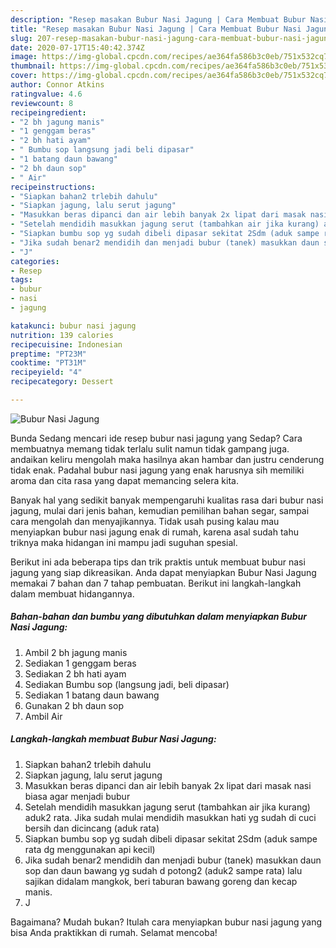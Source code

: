 ```yaml
---
description: "Resep masakan Bubur Nasi Jagung | Cara Membuat Bubur Nasi Jagung Yang Enak Dan Mudah"
title: "Resep masakan Bubur Nasi Jagung | Cara Membuat Bubur Nasi Jagung Yang Enak Dan Mudah"
slug: 207-resep-masakan-bubur-nasi-jagung-cara-membuat-bubur-nasi-jagung-yang-enak-dan-mudah
date: 2020-07-17T15:40:42.374Z
image: https://img-global.cpcdn.com/recipes/ae364fa586b3c0eb/751x532cq70/bubur-nasi-jagung-foto-resep-utama.jpg
thumbnail: https://img-global.cpcdn.com/recipes/ae364fa586b3c0eb/751x532cq70/bubur-nasi-jagung-foto-resep-utama.jpg
cover: https://img-global.cpcdn.com/recipes/ae364fa586b3c0eb/751x532cq70/bubur-nasi-jagung-foto-resep-utama.jpg
author: Connor Atkins
ratingvalue: 4.6
reviewcount: 8
recipeingredient:
- "2 bh jagung manis"
- "1 genggam beras"
- "2 bh hati ayam"
- " Bumbu sop langsung jadi beli dipasar"
- "1 batang daun bawang"
- "2 bh daun sop"
- " Air"
recipeinstructions:
- "Siapkan bahan2 trlebih dahulu"
- "Siapkan jagung, lalu serut jagung"
- "Masukkan beras dipanci dan air lebih banyak 2x lipat dari masak nasi biasa agar menjadi bubur"
- "Setelah mendidih masukkan jagung serut (tambahkan air jika kurang) aduk2 rata. Jika sudah mulai mendidih masukkan hati yg sudah di cuci bersih dan dicincang (aduk rata)"
- "Siapkan bumbu sop yg sudah dibeli dipasar sekitat 2Sdm (aduk sampe rata dg menggunakan api kecil)"
- "Jika sudah benar2 mendidih dan menjadi bubur (tanek) masukkan daun sop dan daun bawang yg sudah d potong2 (aduk2 sampe rata) lalu sajikan didalam mangkok, beri taburan bawang goreng dan kecap manis."
- "J"
categories:
- Resep
tags:
- bubur
- nasi
- jagung

katakunci: bubur nasi jagung 
nutrition: 139 calories
recipecuisine: Indonesian
preptime: "PT23M"
cooktime: "PT31M"
recipeyield: "4"
recipecategory: Dessert

---
```



![Bubur Nasi Jagung](https://img-global.cpcdn.com/recipes/ae364fa586b3c0eb/751x532cq70/bubur-nasi-jagung-foto-resep-utama.jpg)

Bunda Sedang mencari ide resep bubur nasi jagung yang Sedap? Cara membuatnya memang tidak terlalu sulit namun tidak gampang juga. andaikan keliru mengolah maka hasilnya akan hambar dan justru cenderung tidak enak. Padahal bubur nasi jagung yang enak harusnya sih memiliki aroma dan cita rasa yang dapat memancing selera kita.

Banyak hal yang sedikit banyak mempengaruhi kualitas rasa dari bubur nasi jagung, mulai dari jenis bahan, kemudian pemilihan bahan segar, sampai cara mengolah dan menyajikannya. Tidak usah pusing kalau mau menyiapkan bubur nasi jagung enak di rumah, karena asal sudah tahu triknya maka hidangan ini mampu jadi suguhan spesial.




Berikut ini ada beberapa tips dan trik praktis untuk membuat bubur nasi jagung yang siap dikreasikan. Anda dapat menyiapkan Bubur Nasi Jagung memakai 7 bahan dan 7 tahap pembuatan. Berikut ini langkah-langkah dalam membuat hidangannya.

<!--inarticleads1-->

##### Bahan-bahan dan bumbu yang dibutuhkan dalam menyiapkan Bubur Nasi Jagung:

1. Ambil 2 bh jagung manis
1. Sediakan 1 genggam beras
1. Sediakan 2 bh hati ayam
1. Sediakan  Bumbu sop (langsung jadi, beli dipasar)
1. Sediakan 1 batang daun bawang
1. Gunakan 2 bh daun sop
1. Ambil  Air




<!--inarticleads2-->

##### Langkah-langkah membuat Bubur Nasi Jagung:

1. Siapkan bahan2 trlebih dahulu
1. Siapkan jagung, lalu serut jagung
1. Masukkan beras dipanci dan air lebih banyak 2x lipat dari masak nasi biasa agar menjadi bubur
1. Setelah mendidih masukkan jagung serut (tambahkan air jika kurang) aduk2 rata. Jika sudah mulai mendidih masukkan hati yg sudah di cuci bersih dan dicincang (aduk rata)
1. Siapkan bumbu sop yg sudah dibeli dipasar sekitat 2Sdm (aduk sampe rata dg menggunakan api kecil)
1. Jika sudah benar2 mendidih dan menjadi bubur (tanek) masukkan daun sop dan daun bawang yg sudah d potong2 (aduk2 sampe rata) lalu sajikan didalam mangkok, beri taburan bawang goreng dan kecap manis.
1. J




Bagaimana? Mudah bukan? Itulah cara menyiapkan bubur nasi jagung yang bisa Anda praktikkan di rumah. Selamat mencoba!
